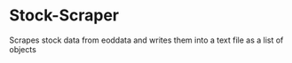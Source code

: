 # Stock-Scraper
Scrapes stock data from eoddata and writes them into a text file as a list of objects
